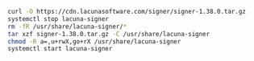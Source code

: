 ﻿```sh
curl -O https://cdn.lacunasoftware.com/signer/signer-1.38.0.tar.gz
systemctl stop lacuna-signer
rm -fR /usr/share/lacuna-signer/*
tar xzf signer-1.38.0.tar.gz -C /usr/share/lacuna-signer
chmod -R a=,u+rwX,go+rX /usr/share/lacuna-signer
systemctl start lacuna-signer
```
